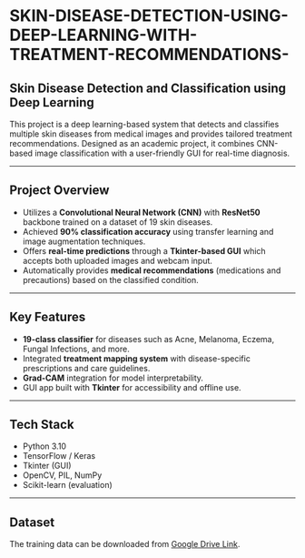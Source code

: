 # SKIN-DISEASE-DETECTION-USING-DEEP-LEARNING-WITH-TREATMENT-RECOMMENDATIONS-

## Skin Disease Detection and Classification using Deep Learning

This project is a deep learning-based system that detects and classifies multiple skin diseases from medical images and provides tailored treatment recommendations. Designed as an academic project, it combines CNN-based image classification with a user-friendly GUI for real-time diagnosis.

---

## Project Overview

- Utilizes a **Convolutional Neural Network (CNN)** with **ResNet50** backbone trained on a dataset of 19 skin diseases.
- Achieved **90% classification accuracy** using transfer learning and image augmentation techniques.
- Offers **real-time predictions** through a **Tkinter-based GUI** which accepts both uploaded images and webcam input.
- Automatically provides **medical recommendations** (medications and precautions) based on the classified condition.

---

##  Key Features

- **19-class classifier** for diseases such as Acne, Melanoma, Eczema, Fungal Infections, and more.
- Integrated **treatment mapping system** with disease-specific prescriptions and care guidelines.
- **Grad-CAM** integration for model interpretability.
- GUI app built with **Tkinter** for accessibility and offline use.

---

## Tech Stack

- Python 3.10
- TensorFlow / Keras
- Tkinter (GUI)
- OpenCV, PIL, NumPy
- Scikit-learn (evaluation)

---

## Dataset

The training data can be downloaded from [Google Drive Link](https://drive.google.com/drive/folders/1xiDNneRxTfuqYDGQKaM-xlHk3Vf45Q9b?usp=drive_link).
